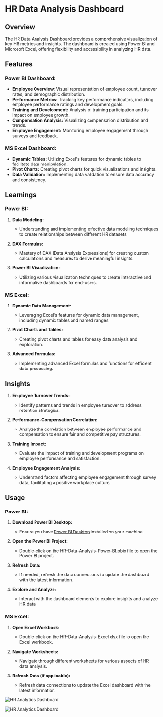 # HR Data Analysis Dashboard

## Overview

The HR Data Analysis Dashboard provides a comprehensive visualization of key HR metrics and insights. The dashboard is created using Power BI and Microsoft Excel, offering flexibility and accessibility in analyzing HR data.

## Features

### Power BI Dashboard:

- **Employee Overview:** Visual representation of employee count, turnover rates, and demographic distribution.
- **Performance Metrics:** Tracking key performance indicators, including employee performance ratings and development goals.
- **Training and Development:** Analysis of training participation and its impact on employee growth.
- **Compensation Analysis:** Visualizing compensation distribution and trends.
- **Employee Engagement:** Monitoring employee engagement through surveys and feedback.

### MS Excel Dashboard:

- **Dynamic Tables:** Utilizing Excel's features for dynamic tables to facilitate data manipulation.
- **Pivot Charts:** Creating pivot charts for quick visualizations and insights.
- **Data Validation:** Implementing data validation to ensure data accuracy and consistency.

## Learnings

### Power BI:

1. **Data Modeling:**
   - Understanding and implementing effective data modeling techniques to create relationships between different HR datasets.

2. **DAX Formulas:**
   - Mastery of DAX (Data Analysis Expressions) for creating custom calculations and measures to derive meaningful insights.

3. **Power BI Visualization:**
   - Utilizing various visualization techniques to create interactive and informative dashboards for end-users.

### MS Excel:

1. **Dynamic Data Management:**
   - Leveraging Excel's features for dynamic data management, including dynamic tables and named ranges.

2. **Pivot Charts and Tables:**
   - Creating pivot charts and tables for easy data analysis and exploration.

3. **Advanced Formulas:**
   - Implementing advanced Excel formulas and functions for efficient data processing.

## Insights

1. **Employee Turnover Trends:**
   - Identify patterns and trends in employee turnover to address retention strategies.

2. **Performance-Compensation Correlation:**
   - Analyze the correlation between employee performance and compensation to ensure fair and competitive pay structures.

3. **Training Impact:**
   - Evaluate the impact of training and development programs on employee performance and satisfaction.

4. **Employee Engagement Analysis:**
   - Understand factors affecting employee engagement through survey data, facilitating a positive workplace culture.

## Usage

### Power BI:

1. **Download Power BI Desktop:**
   - Ensure you have [Power BI Desktop](https://powerbi.microsoft.com/desktop/) installed on your machine.

2. **Open the Power BI Project:**
   - Double-click on the HR-Data-Analysis-Power-BI.pbix file to open the Power BI project.

3. **Refresh Data:**
   - If needed, refresh the data connections to update the dashboard with the latest information.

4. **Explore and Analyze:**
   - Interact with the dashboard elements to explore insights and analyze HR data.

### MS Excel:

1. **Open Excel Workbook:**
   - Double-click on the HR-Data-Analysis-Excel.xlsx file to open the Excel workbook.

2. **Navigate Worksheets:**
   - Navigate through different worksheets for various aspects of HR data analysis.

3. **Refresh Data (if applicable):**
   - Refresh data connections to update the Excel dashboard with the latest information.

![HR Analytics Dashboard](https://github.com/RaveenaSoyal/HR-Analysis-Dashboard/assets/162892512/3ea49cc0-789d-4467-b83b-eda127c72bc2)

![HR Analytics Dashboard](https://github.com/RaveenaSoyal/HR-Analysis-Dashboard/assets/162892512/bfd4535e-174d-46cc-8306-70ad07df19b4)

